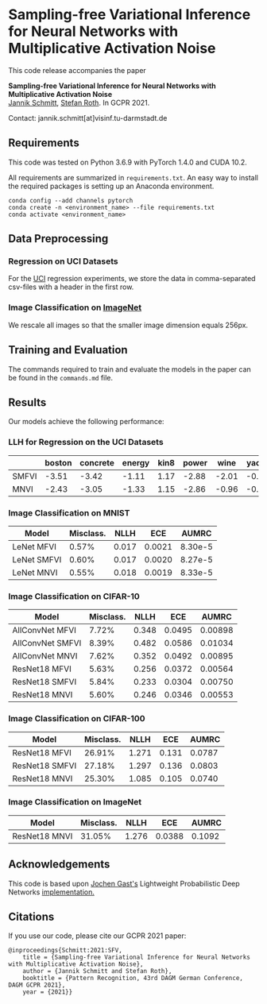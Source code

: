 # Sampling-free Variational Inference for Neural Networks with Multiplicative Activation Noise

This code release accompanies the paper

**Sampling-free Variational Inference for Neural Networks with Multiplicative Activation Noise** \
[Jannik Schmitt](https://www.visinf.tu-darmstadt.de/visinf/team_members/jschmitt/jschmitt.en.jsp), [Stefan Roth](https://www.visinf.tu-darmstadt.de/visinf/team_members/sroth/sroth.en.jsp).
In GCPR 2021.

Contact: jannik.schmitt[at]visinf.tu-darmstadt.de

## Requirements

This code was tested on Python 3.6.9 with PyTorch 1.4.0 and CUDA 10.2.

All requirements are summarized in ``requirements.txt``.
An easy way to install the required packages is setting up an Anaconda environment.

```
conda config --add channels pytorch
conda create -n <environment_name> --file requirements.txt
conda activate <environment_name>
```

## Data Preprocessing

### Regression on UCI Datasets

For the [UCI](https://archive.ics.uci.edu/ml/datasets.php) regression experiments, we store the data in comma-separated csv-files with a header in the first row.

### Image Classification on [ImageNet](http://image-net.org/download)

We rescale all images so that the smaller image dimension equals 256px.


## Training and Evaluation

The commands required to train and evaluate the models in the paper can be found in the ``commands.md`` file.


## Results

Our models achieve the following performance:

### LLH for Regression on the UCI Datasets

|      | boston | concrete | energy | kin8 | power |  wine  | yacht |
| ---- | ------ | -------- | ------ | ---- | ----- | ------ | ----- |
| SMFVI|  -3.51 |   -3.42  |  -1.11 | 1.17 | -2.88 |  -2.01 | -0.37 |
| MNVI |  -2.43 |   -3.05  |  -1.33 | 1.15 | -2.86 |  -0.96 | -0.37 |

### Image Classification on MNIST

|      Model      | Misclass. |  NLLH  |   ECE   |  AUMRC  |
| --------------- | --------- | ------ | ------- | ------- |
|    LeNet MFVI   |   0.57%   |  0.017 |  0.0021 | 8.30e-5 |
|    LeNet SMFVI  |   0.60%   |  0.017 |  0.0020 | 8.27e-5 |
|    LeNet MNVI   |   0.55%   |  0.018 |  0.0019 | 8.33e-5 |

### Image Classification on CIFAR-10

|      Model      | Misclass. |  NLLH  |   ECE   |  AUMRC  |
| --------------- | --------- | ------ | ------- | ------- |
| AllConvNet MFVI |   7.72%   |  0.348 |  0.0495 | 0.00898 |
| AllConvNet SMFVI|   8.39%   |  0.482 |  0.0586 | 0.01034 |
| AllConvNet MNVI |   7.62%   |  0.352 |  0.0492 | 0.00895 |
|  ResNet18 MFVI  |   5.63%   |  0.256 |  0.0372 | 0.00564 |
|  ResNet18 SMFVI |   5.84%   |  0.233 |  0.0304 | 0.00750 |
|  ResNet18 MNVI  |   5.60%   |  0.246 |  0.0346 | 0.00553 |

### Image Classification on CIFAR-100

|      Model      | Misclass. |  NLLH  |   ECE   |  AUMRC  |
| --------------- | --------- | ------ | ------- | ------- |
|  ResNet18 MFVI  |   26.91%  |  1.271 |  0.131  |  0.0787 |
|  ResNet18 SMFVI |   27.18%  |  1.297 |  0.136  |  0.0803 |
|  ResNet18 MNVI  |   25.30%  |  1.085 |  0.105  |  0.0740 |

### Image Classification on ImageNet

|      Model      | Misclass. |  NLLH  |   ECE   |  AUMRC  |
| --------------- | --------- | ------ | ------- | ------- |
|  ResNet18 MNVI  |   31.05%  |  1.276 |  0.0388 |  0.1092 |

## Acknowledgements

This code is based upon [Jochen Gast's](https://scholar.google.com/citations?user=tmRcFacAAAAJ&hl=en) Lightweight Probabilistic Deep Networks [implementation.](https://github.com/ezjong/lightprobnets)

## Citations

If you use our code, please cite our GCPR 2021 paper:

    @inproceedings{Schmitt:2021:SFV,
        title = {Sampling-free Variational Inference for Neural Networks with Multiplicative Activation Noise},
        author = {Jannik Schmitt and Stefan Roth},
        booktitle = {Pattern Recognition, 43rd DAGM German Conference, DAGM GCPR 2021},
        year = {2021}}